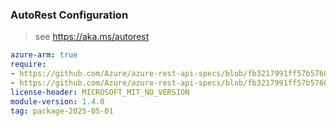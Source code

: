 ### AutoRest Configuration

> see https://aka.ms/autorest

``` yaml
azure-arm: true
require:
- https://github.com/Azure/azure-rest-api-specs/blob/fb3217991ff57b5760525aeba1a0670bfe0880fa/specification/search/resource-manager/readme.md
- https://github.com/Azure/azure-rest-api-specs/blob/fb3217991ff57b5760525aeba1a0670bfe0880fa/specification/search/resource-manager/readme.go.md
license-header: MICROSOFT_MIT_NO_VERSION
module-version: 1.4.0
tag: package-2025-05-01
```